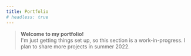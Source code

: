 ```yaml
---
title: Portfolio
# headless: true
---
```


> **Welcome to my portfolio!**   
> I'm just getting things set up, so this section is a work-in-progress. I plan to share more projects in summer 2022.